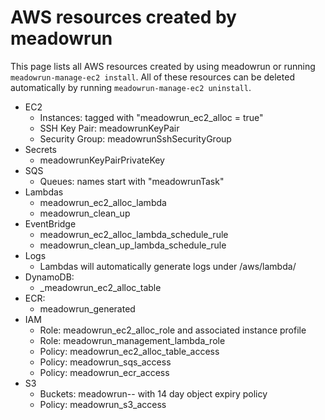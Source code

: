 # AWS resources created by meadowrun

This page lists all AWS resources created by using meadowrun or running
`meadowrun-manage-ec2 install`. All of these resources can be deleted automatically by
running `meadowrun-manage-ec2 uninstall`.

* EC2
    * Instances: tagged with "meadowrun_ec2_alloc = true"
    * SSH Key Pair: meadowrunKeyPair
    * Security Group: meadowrunSshSecurityGroup
* Secrets
    * meadowrunKeyPairPrivateKey
* SQS
    * Queues: names start with "meadowrunTask"
* Lambdas
    * meadowrun_ec2_alloc_lambda
    * meadowrun_clean_up
* EventBridge
    * meadowrun_ec2_alloc_lambda_schedule_rule
    * meadowrun_clean_up_lambda_schedule_rule
* Logs
    * Lambdas will automatically generate logs under /aws/lambda/<lambda name>
* DynamoDB:
    * _meadowrun_ec2_alloc_table
* ECR:
    * meadowrun_generated
* IAM
    * Role: meadowrun_ec2_alloc_role and associated instance profile
    * Role: meadowrun_management_lambda_role
    * Policy: meadowrun_ec2_alloc_table_access
    * Policy: meadowrun_sqs_access
    * Policy: meadowrun_ecr_access
* S3
    * Buckets: meadowrun-<region>-<uuid> with 14 day object expiry policy
    * Policy: meadowrun_s3_access